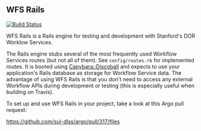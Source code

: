 ## WFS Rails
[![Build Status](https://travis-ci.org/sul-dlss/wfs_rails.svg)](https://travis-ci.org/sul-dlss/wfs_rails)

WFS Rails is a Rails engine for testing and development with Stanford's DOR Worklow Services.

The Rails engine stubs several of the most frequently
used Workflow Services routes (but not all of them). See `config/routes.rb` for implemented routes. It is booted using
[Capybara::Discoball](https://github.com/thoughtbot/capybara_discoball) and
expects to use your application's Rails database as storage for Workflow Service data. The advantage of using WFS Rails is that you don't need
to access any external Workflow APIs during development or testing (this is especially useful when building on Travis).

To set up and use WFS Rails in your project, take a look at this Argo pull request:

https://github.com/sul-dlss/argo/pull/317/files

